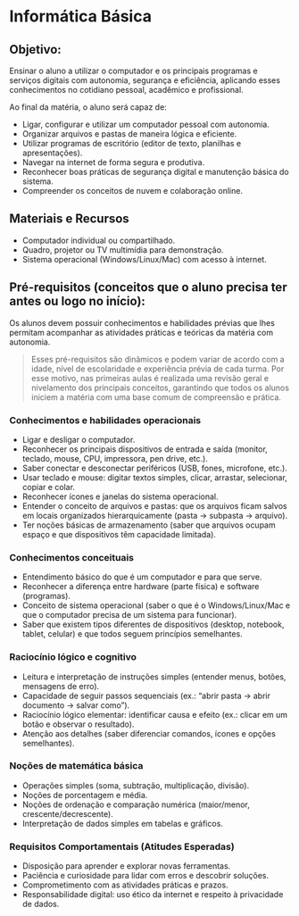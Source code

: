 # Informática Básica

## Objetivo:
Ensinar o aluno a utilizar o computador e os principais programas e serviços digitais com autonomia, 
segurança e eficiência, aplicando esses conhecimentos no cotidiano pessoal, acadêmico e profissional.

Ao final da matéria, o aluno será capaz de:
- Ligar, configurar e utilizar um computador pessoal com autonomia.
- Organizar arquivos e pastas de maneira lógica e eficiente.
- Utilizar programas de escritório (editor de texto, planilhas e apresentações).
- Navegar na internet de forma segura e produtiva.
- Reconhecer boas práticas de segurança digital e manutenção básica do sistema.
- Compreender os conceitos de nuvem e colaboração online.

## Materiais e Recursos
- Computador individual ou compartilhado.
- Quadro, projetor ou TV multimídia para demonstração.
- Sistema operacional (Windows/Linux/Mac) com acesso à internet.

## Pré-requisitos (conceitos que o aluno precisa ter antes ou logo no início):
Os alunos devem possuir conhecimentos e habilidades prévias que lhes permitam acompanhar as atividades práticas e teóricas da matéria com autonomia.
> Esses pré-requisitos são dinâmicos e podem variar de acordo com a idade, nível de escolaridade e experiência prévia de cada turma.
> Por esse motivo, nas primeiras aulas é realizada uma revisão geral e nivelamento dos principais conceitos, 
> garantindo que todos os alunos iniciem a matéria com uma base comum de compreensão e prática.

### Conhecimentos e habilidades operacionais
- Ligar e desligar o computador.
- Reconhecer os principais dispositivos de entrada e saída (monitor, teclado, mouse, CPU, impressora, pen drive, etc.).
- Saber conectar e desconectar periféricos (USB, fones, microfone, etc.).
- Usar teclado e mouse: digitar textos simples, clicar, arrastar, selecionar, copiar e colar.
- Reconhecer ícones e janelas do sistema operacional.
- Entender o conceito de arquivos e pastas: que os arquivos ficam salvos em locais organizados hierarquicamente (pasta → subpasta → arquivo).
- Ter noções básicas de armazenamento (saber que arquivos ocupam espaço e que dispositivos têm capacidade limitada).

### Conhecimentos conceituais
- Entendimento básico do que é um computador e para que serve.
- Reconhecer a diferença entre hardware (parte física) e software (programas).
- Conceito de sistema operacional (saber o que é o Windows/Linux/Mac e que o computador precisa de um sistema para funcionar).
- Saber que existem tipos diferentes de dispositivos (desktop, notebook, tablet, celular) e que todos seguem princípios semelhantes.

### Raciocínio lógico e cognitivo
- Leitura e interpretação de instruções simples (entender menus, botões, mensagens de erro).
- Capacidade de seguir passos sequenciais (ex.: “abrir pasta → abrir documento → salvar como”).
- Raciocínio lógico elementar: identificar causa e efeito (ex.: clicar em um botão e observar o resultado).
- Atenção aos detalhes (saber diferenciar comandos, ícones e opções semelhantes).

### Noções de matemática básica
- Operações simples (soma, subtração, multiplicação, divisão).
- Noções de porcentagem e média.
- Noções de ordenação e comparação numérica (maior/menor, crescente/decrescente).
- Interpretação de dados simples em tabelas e gráficos.

### Requisitos Comportamentais (Atitudes Esperadas)
- Disposição para aprender e explorar novas ferramentas.
- Paciência e curiosidade para lidar com erros e descobrir soluções.
- Comprometimento com as atividades práticas e prazos.
- Responsabilidade digital: uso ético da internet e respeito à privacidade de dados.

